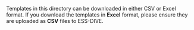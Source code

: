 Templates in this directory can be downloaded in either CSV or Excel format. If you download the templates in **Excel** format, please ensure they are uploaded as **CSV** files to ESS-DIVE.
